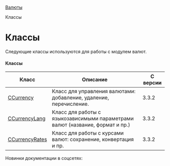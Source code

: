 [Валюты](/api_help/currency/index.php)

Классы

Классы
======

Следующие классы используются для работы с модулем валют.

#### Классы

| Класс | Описание | С версии |
| --- | --- | --- |
| [CCurrency](/api_help/currency/developer/ccurrency/index.php) | Класс для управления валютами: добавление, удаление, перечисление. | 3.3.2 |
| [CCurrencyLang](/api_help/currency/developer/ccurrencylang/index.php) | Класс для работы с языкозависимыми параметрами валют (название, формат и пр.) | 3.3.2 |
| [CCurrencyRates](/api_help/currency/developer/ccurrencyrates/index.php) | Класс для работы с курсами валют: сохранение, конвертация и пр. | 3.3.2 |

Новинки документации в соцсетях: